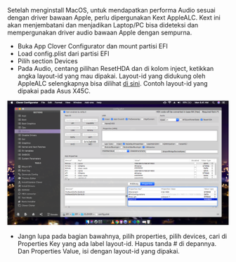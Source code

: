 Setelah menginstall MacOS, untuk mendapatkan performa Audio sesuai dengan driver bawaan Apple, perlu dipergunakan Kext AppleALC. Kext ini akan menjembatani dan menjadikan Laptop/PC bisa dideteksi dan mempergunakan driver audio bawaan Apple dengan sempurna.

* Buka App Clover Configurator dan mount partisi EFI
* Load config.plist dari partisi EFI
* Pilih section Devices
* Pada Audio, centang pilihan ResetHDA dan di kolom inject, ketikkan angka layout-id yang mau dipakai. Layout-id yang didukung oleh AppleALC selengkapnya bisa dilihat [di sini](https://github.com/acidanthera/AppleALC/wiki/Supported-codecs). Contoh layout-id yang dipakai pada Asus X45C.

![AppleALC Asus X45C](https://raw.githubusercontent.com/ipang-dwi/efi-high-sierra/master/ss/audio.png)

* Jangn lupa pada bagian bawahnya, pilih properties, pilih devices, cari di Properties Key yang ada label layout-id. Hapus tanda # di depannya. Dan Properties Value, isi dengan layout-id yang dipakai.